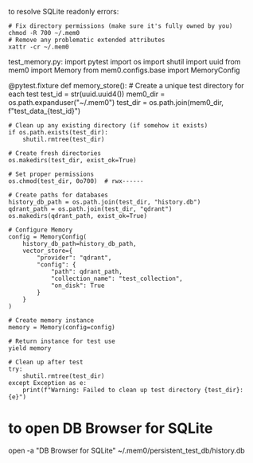 to resolve SQLite readonly errors:

```
# Fix directory permissions (make sure it's fully owned by you)
chmod -R 700 ~/.mem0
# Remove any problematic extended attributes
xattr -cr ~/.mem0
```

test_memory.py:
import pytest
import os
import shutil
import uuid
from mem0 import Memory
from mem0.configs.base import MemoryConfig

@pytest.fixture
def memory_store():
    # Create a unique test directory for each test
    test_id = str(uuid.uuid4())
    mem0_dir = os.path.expanduser("~/.mem0")
    test_dir = os.path.join(mem0_dir, f"test_data_{test_id}")
    
    # Clean up any existing directory (if somehow it exists)
    if os.path.exists(test_dir):
        shutil.rmtree(test_dir)
    
    # Create fresh directories
    os.makedirs(test_dir, exist_ok=True)
    
    # Set proper permissions
    os.chmod(test_dir, 0o700)  # rwx------
    
    # Create paths for databases
    history_db_path = os.path.join(test_dir, "history.db")
    qdrant_path = os.path.join(test_dir, "qdrant")
    os.makedirs(qdrant_path, exist_ok=True)
    
    # Configure Memory
    config = MemoryConfig(
        history_db_path=history_db_path,
        vector_store={
            "provider": "qdrant",
            "config": {
                "path": qdrant_path,
                "collection_name": "test_collection",
                "on_disk": True
            }
        }
    )
    
    # Create memory instance
    memory = Memory(config=config)
    
    # Return instance for test use
    yield memory
    
    # Clean up after test
    try:
        shutil.rmtree(test_dir)
    except Exception as e:
        print(f"Warning: Failed to clean up test directory {test_dir}: {e}")


# to open DB Browser for SQLite
open -a "DB Browser for SQLite" ~/.mem0/persistent_test_db/history.db